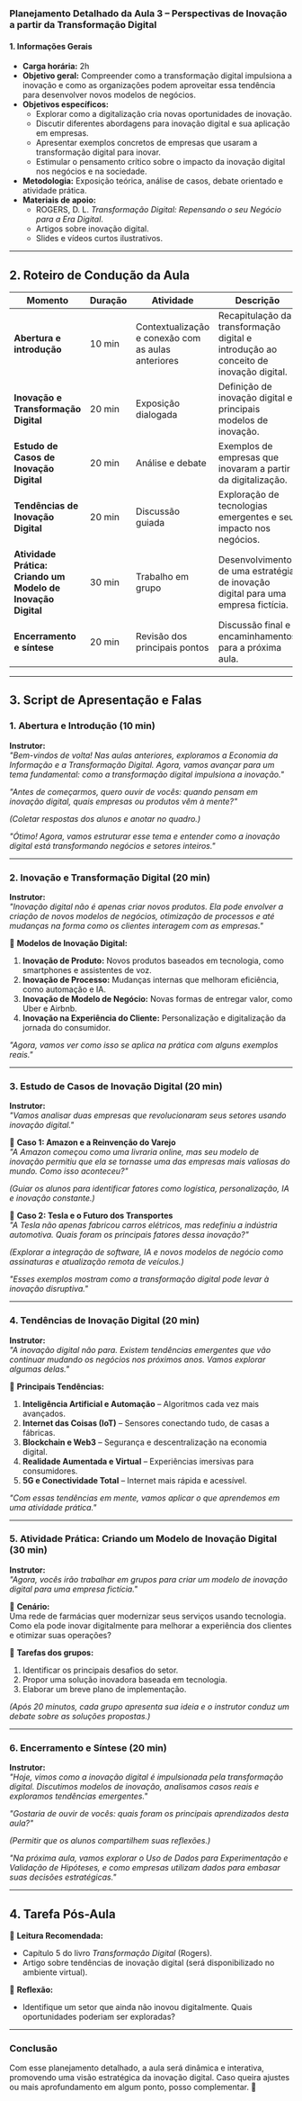 ### **Planejamento Detalhado da Aula 3 – Perspectivas de Inovação a partir da Transformação Digital**

#### **1. Informações Gerais**

- **Carga horária:** 2h
- **Objetivo geral:** Compreender como a transformação digital impulsiona a inovação e como as organizações podem aproveitar essa tendência para desenvolver novos modelos de negócios.
- **Objetivos específicos:**
  - Explorar como a digitalização cria novas oportunidades de inovação.
  - Discutir diferentes abordagens para inovação digital e sua aplicação em empresas.
  - Apresentar exemplos concretos de empresas que usaram a transformação digital para inovar.
  - Estimular o pensamento crítico sobre o impacto da inovação digital nos negócios e na sociedade.
- **Metodologia:** Exposição teórica, análise de casos, debate orientado e atividade prática.
- **Materiais de apoio:**
  - ROGERS, D. L. _Transformação Digital: Repensando o seu Negócio para a Era Digital_.
  - Artigos sobre inovação digital.
  - Slides e vídeos curtos ilustrativos.

---

## **2. Roteiro de Condução da Aula**

| **Momento**                                                  | **Duração** | **Atividade**                                      | **Descrição**                                                                        |
| ------------------------------------------------------------ | ----------- | -------------------------------------------------- | ------------------------------------------------------------------------------------ |
| **Abertura e introdução**                                    | 10 min      | Contextualização e conexão com as aulas anteriores | Recapitulação da transformação digital e introdução ao conceito de inovação digital. |
| **Inovação e Transformação Digital**                         | 20 min      | Exposição dialogada                                | Definição de inovação digital e principais modelos de inovação.                      |
| **Estudo de Casos de Inovação Digital**                      | 20 min      | Análise e debate                                   | Exemplos de empresas que inovaram a partir da digitalização.                         |
| **Tendências de Inovação Digital**                           | 20 min      | Discussão guiada                                   | Exploração de tecnologias emergentes e seu impacto nos negócios.                     |
| **Atividade Prática: Criando um Modelo de Inovação Digital** | 30 min      | Trabalho em grupo                                  | Desenvolvimento de uma estratégia de inovação digital para uma empresa fictícia.     |
| **Encerramento e síntese**                                   | 20 min      | Revisão dos principais pontos                      | Discussão final e encaminhamentos para a próxima aula.                               |

---

## **3. Script de Apresentação e Falas**

### **1. Abertura e Introdução (10 min)**

**Instrutor:**  
_"Bem-vindos de volta! Nas aulas anteriores, exploramos a Economia da Informação e a Transformação Digital. Agora, vamos avançar para um tema fundamental: como a transformação digital impulsiona a inovação."_

_"Antes de começarmos, quero ouvir de vocês: quando pensam em inovação digital, quais empresas ou produtos vêm à mente?"_

_(Coletar respostas dos alunos e anotar no quadro.)_

_"Ótimo! Agora, vamos estruturar esse tema e entender como a inovação digital está transformando negócios e setores inteiros."_

---

### **2. Inovação e Transformação Digital (20 min)**

**Instrutor:**  
_"Inovação digital não é apenas criar novos produtos. Ela pode envolver a criação de novos modelos de negócios, otimização de processos e até mudanças na forma como os clientes interagem com as empresas."_

📌 **Modelos de Inovação Digital:**

1. **Inovação de Produto:** Novos produtos baseados em tecnologia, como smartphones e assistentes de voz.
2. **Inovação de Processo:** Mudanças internas que melhoram eficiência, como automação e IA.
3. **Inovação de Modelo de Negócio:** Novas formas de entregar valor, como Uber e Airbnb.
4. **Inovação na Experiência do Cliente:** Personalização e digitalização da jornada do consumidor.

_"Agora, vamos ver como isso se aplica na prática com alguns exemplos reais."_

---

### **3. Estudo de Casos de Inovação Digital (20 min)**

**Instrutor:**  
_"Vamos analisar duas empresas que revolucionaram seus setores usando inovação digital."_

📌 **Caso 1: Amazon e a Reinvenção do Varejo**  
_"A Amazon começou como uma livraria online, mas seu modelo de inovação permitiu que ela se tornasse uma das empresas mais valiosas do mundo. Como isso aconteceu?"_

_(Guiar os alunos para identificar fatores como logística, personalização, IA e inovação constante.)_

📌 **Caso 2: Tesla e o Futuro dos Transportes**  
_"A Tesla não apenas fabricou carros elétricos, mas redefiniu a indústria automotiva. Quais foram os principais fatores dessa inovação?"_

_(Explorar a integração de software, IA e novos modelos de negócio como assinaturas e atualização remota de veículos.)_

_"Esses exemplos mostram como a transformação digital pode levar à inovação disruptiva."_

---

### **4. Tendências de Inovação Digital (20 min)**

**Instrutor:**  
_"A inovação digital não para. Existem tendências emergentes que vão continuar mudando os negócios nos próximos anos. Vamos explorar algumas delas."_

📌 **Principais Tendências:**

1. **Inteligência Artificial e Automação** – Algoritmos cada vez mais avançados.
2. **Internet das Coisas (IoT)** – Sensores conectando tudo, de casas a fábricas.
3. **Blockchain e Web3** – Segurança e descentralização na economia digital.
4. **Realidade Aumentada e Virtual** – Experiências imersivas para consumidores.
5. **5G e Conectividade Total** – Internet mais rápida e acessível.

_"Com essas tendências em mente, vamos aplicar o que aprendemos em uma atividade prática."_

---

### **5. Atividade Prática: Criando um Modelo de Inovação Digital (30 min)**

**Instrutor:**  
_"Agora, vocês irão trabalhar em grupos para criar um modelo de inovação digital para uma empresa fictícia."_

📌 **Cenário:**  
Uma rede de farmácias quer modernizar seus serviços usando tecnologia. Como ela pode inovar digitalmente para melhorar a experiência dos clientes e otimizar suas operações?

🔹 **Tarefas dos grupos:**

1. Identificar os principais desafios do setor.
2. Propor uma solução inovadora baseada em tecnologia.
3. Elaborar um breve plano de implementação.

_(Após 20 minutos, cada grupo apresenta sua ideia e o instrutor conduz um debate sobre as soluções propostas.)_

---

### **6. Encerramento e Síntese (20 min)**

**Instrutor:**  
_"Hoje, vimos como a inovação digital é impulsionada pela transformação digital. Discutimos modelos de inovação, analisamos casos reais e exploramos tendências emergentes."_

_"Gostaria de ouvir de vocês: quais foram os principais aprendizados desta aula?"_

_(Permitir que os alunos compartilhem suas reflexões.)_

_"Na próxima aula, vamos explorar o Uso de Dados para Experimentação e Validação de Hipóteses, e como empresas utilizam dados para embasar suas decisões estratégicas."_

---

## **4. Tarefa Pós-Aula**

📌 **Leitura Recomendada:**

- Capítulo 5 do livro _Transformação Digital_ (Rogers).
- Artigo sobre tendências de inovação digital (será disponibilizado no ambiente virtual).

📌 **Reflexão:**

- Identifique um setor que ainda não inovou digitalmente. Quais oportunidades poderiam ser exploradas?

---

### **Conclusão**

Com esse planejamento detalhado, a aula será dinâmica e interativa, promovendo uma visão estratégica da inovação digital. Caso queira ajustes ou mais aprofundamento em algum ponto, posso complementar. 🚀
